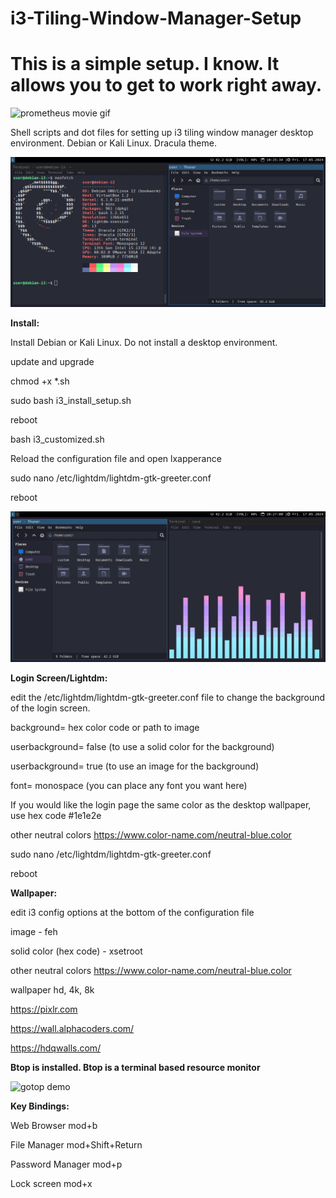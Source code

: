 # i3-Tiling-Window-Manager-Setup

<h1>This is a simple setup. I know. It allows you to get to work right away.</h1>

 <img src="https://y.yarn.co/6ab88429-c1a0-493e-b404-640179ce6378_text.gif" alt="prometheus movie gif">

Shell scripts and dot files for setting up i3 tiling window manager desktop environment. Debian or Kali Linux. Dracula theme. 

 <img src="debian_i3_thunar.png" alt="debian i3 desktop displaying dracula color theme. terminal and thunar."> 

 


**Install:**

Install Debian or Kali Linux. Do not install a desktop environment.

update and upgrade

chmod +x *.sh

sudo bash i3_install_setup.sh

reboot

bash i3_customized.sh

Reload the configuration file and open lxapperance

sudo nano /etc/lightdm/lightdm-gtk-greeter.conf

reboot

<img src="debian_i3_cava_thunar.png" alt="debian i3 desktop displaying dracula color theme. thunar and cava."> 



**Login Screen/Lightdm:**

edit the /etc/lightdm/lightdm-gtk-greeter.conf file to change the background of the login screen.

background= hex color code or path to image

userbackground= false (to use a solid color for the background)

userbackground= true (to use an image for the background)

font= monospace (you can place any font you want here)

If you would like the login page the same color as the desktop wallpaper, use hex code #1e1e2e

other neutral colors https://www.color-name.com/neutral-blue.color

sudo nano /etc/lightdm/lightdm-gtk-greeter.conf

reboot

**Wallpaper:**

edit i3 config options at the bottom of the configuration file

image - feh

solid color (hex code) - xsetroot

other neutral colors https://www.color-name.com/neutral-blue.color

wallpaper hd, 4k, 8k

https://pixlr.com

https://wall.alphacoders.com/

https://hdqwalls.com/

**Btop is installed. Btop is a terminal based resource monitor**

<img src="https://github.com/aristocratos/btop/blob/main/Img/normal.png" alt="gotop demo">


**Key Bindings:**

Web Browser mod+b

File Manager mod+Shift+Return  

Password Manager mod+p  

Lock screen mod+x 

